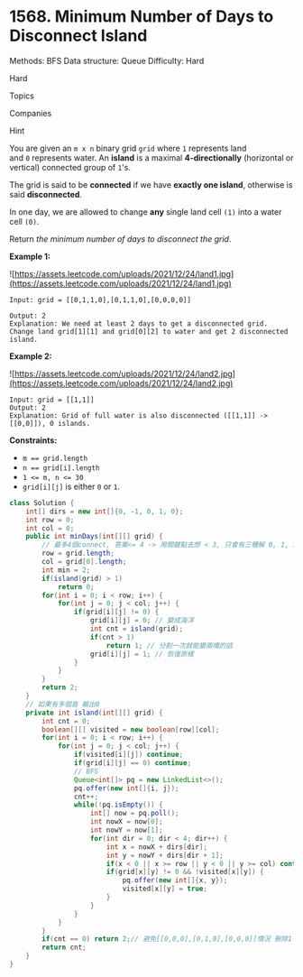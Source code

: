 # 1568. Minimum Number of Days to Disconnect Island

Methods: BFS
Data structure: Queue
Difficulty: Hard

Hard

Topics

Companies

Hint

You are given an `m x n` binary grid `grid` where `1` represents land and `0` represents water. An **island** is a maximal **4-directionally** (horizontal or vertical) connected group of `1`'s.

The grid is said to be **connected** if we have **exactly one island**, otherwise is said **disconnected**.

In one day, we are allowed to change **any** single land cell `(1)` into a water cell `(0)`.

Return *the minimum number of days to disconnect the grid*.

**Example 1:**

![https://assets.leetcode.com/uploads/2021/12/24/land1.jpg](https://assets.leetcode.com/uploads/2021/12/24/land1.jpg)

```
Input: grid = [[0,1,1,0],[0,1,1,0],[0,0,0,0]]

Output: 2
Explanation: We need at least 2 days to get a disconnected grid.
Change land grid[1][1] and grid[0][2] to water and get 2 disconnected island.

```

**Example 2:**

![https://assets.leetcode.com/uploads/2021/12/24/land2.jpg](https://assets.leetcode.com/uploads/2021/12/24/land2.jpg)

```
Input: grid = [[1,1]]
Output: 2
Explanation: Grid of full water is also disconnected ([[1,1]] -> [[0,0]]), 0 islands.

```

**Constraints:**

- `m == grid.length`
- `n == grid[i].length`
- `1 <= m, n <= 30`
- `grid[i][j]` is either `0` or `1`.

```java
class Solution {
    int[] dirs = new int[]{0, -1, 0, 1, 0};
    int row = 0;
    int col = 0;
    public int minDays(int[][] grid) {
        // 最多4個connect, 答案<= 4 -> 用關鍵點去想 < 3, 只會有三種解 0, 1, 2
        row = grid.length; 
        col = grid[0].length;
        int min = 2;
        if(island(grid) > 1) 
            return 0; 
        for(int i = 0; i < row; i++) {
            for(int j = 0; j < col; j++) {
                if(grid[i][j] != 0) {
                    grid[i][j] = 0; // 變成海洋
                    int cnt = island(grid);
                    if(cnt > 1) 
                        return 1; // 分割一次就能變兩塊的話
                    grid[i][j] = 1; // 恢復原樣
                }
            }
        }
        return 2;
    }
    // 如果有多個島 輸出0
    private int island(int[][] grid) {
        int cnt = 0;
        boolean[][] visited = new boolean[row][col];
        for(int i = 0; i < row; i++) {
            for(int j = 0; j < col; j++) {
                if(visited[i][j]) continue;
                if(grid[i][j] == 0) continue;
                // BFS
                Queue<int[]> pq = new LinkedList<>();
                pq.offer(new int[]{i, j});
                cnt++;
                while(!pq.isEmpty()) {
                    int[] now = pq.poll();
                    int nowX = now[0];
                    int nowY = now[1];
                    for(int dir = 0; dir < 4; dir++) {
                        int x = nowX + dirs[dir];
                        int y = nowY + dirs[dir + 1];
                        if(x < 0 || x >= row || y < 0 || y >= col) continue;
                        if(grid[x][y] != 0 && !visited[x][y]) {
                            pq.offer(new int[]{x, y});
                            visited[x][y] = true;
                        }
                    }
                }
            }
        }
        if(cnt == 0) return 2;// 避免[[0,0,0],[0,1,0],[0,0,0]]情況 刪除1 全部都0
        return cnt;
    }
}
```
